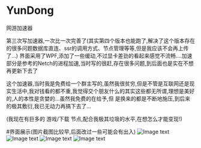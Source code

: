 # YunDong
网游加速器

第三次写加速器,一次比一次完善了(其实第四个版本也能跑了,解决了这个版本存在的很多问题数据库直连、ssr的调用方式、节点管理等等,但是我应该不会再上传了...)
界面采用了WPF,添加了一些缓动,不过显卡差劲的看起来感觉不流畅....加速部分是参考的Netch的进程加速,当时写的很赶,存在很多问题,到后面也是实在不想再更新下去了

这个加速器,当时我是免费给一个群主写的,虽然我很贫穷,但是不管是互联网还是现实生活中,我对钱看的都不重,我觉得交个朋友什么的其实这些都无所谓,理想是美好的,人的本性是贪婪的...虽然我免费的在给予,但
是换来的都是不断地施压,到后来的极其敷衍,我已无动力再搞下去了...

(我现在有巨多的 游戏/下载 节点,配合我极其垃圾的水平,在想怎么才能变现!)

#界面展示(图片截图比较早,后面改过一些可能会有出入)
![Image text](https://imgtu.com/i/flpIDx)
![Image text](https://imgtu.com/i/flphvR)
![Image text](https://imgtu.com/i/flp5K1)
![Image text](https://imgtu.com/i/flpob6)
